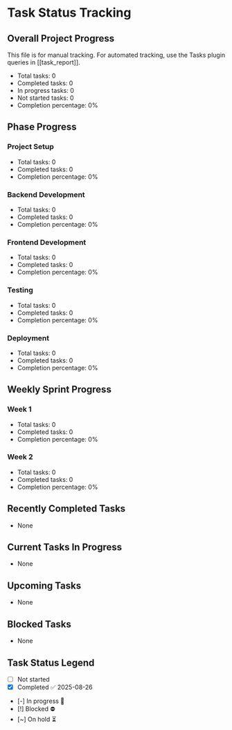 # Task Status Tracking

## Overall Project Progress
This file is for manual tracking. For automated tracking, use the Tasks plugin queries in [[task_report]].

- Total tasks: 0
- Completed tasks: 0
- In progress tasks: 0
- Not started tasks: 0
- Completion percentage: 0%

## Phase Progress

### Project Setup
- Total tasks: 0
- Completed tasks: 0
- Completion percentage: 0%

### Backend Development
- Total tasks: 0
- Completed tasks: 0
- Completion percentage: 0%

### Frontend Development
- Total tasks: 0
- Completed tasks: 0
- Completion percentage: 0%

### Testing
- Total tasks: 0
- Completed tasks: 0
- Completion percentage: 0%

### Deployment
- Total tasks: 0
- Completed tasks: 0
- Completion percentage: 0%

## Weekly Sprint Progress

### Week 1
- Total tasks: 0
- Completed tasks: 0
- Completion percentage: 0%

### Week 2
- Total tasks: 0
- Completed tasks: 0
- Completion percentage: 0%

## Recently Completed Tasks
- None

## Current Tasks In Progress
- None

## Upcoming Tasks
- None

## Blocked Tasks
- None

## Task Status Legend
- [ ] Not started
- [x] Completed ✅ 2025-08-26
- [-] In progress 🏁 
- [!] Blocked ⛔ 
- [~] On hold ⏳